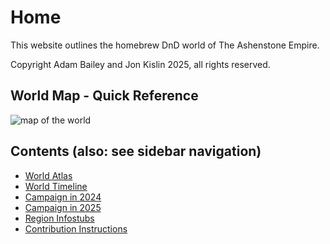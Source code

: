 # Home

This website outlines the homebrew DnD world of The Ashenstone Empire. 

Copyright Adam Bailey and Jon Kislin 2025, all rights reserved.

## World Map - Quick Reference
![map of the world](images/maps/map_of_the_world.png)

## Contents (also: see sidebar navigation)

- [World Atlas](1-0-world_cultures.md)
- [World Timeline](3-World_Timeline.md)
- [Campaign in 2024](2024/Journal-0-0.md)
- [Campaign in 2025](2025/AT-0.md)
- [Region Infostubs](stubs/instructions.md)
- [Contribution Instructions](contribution_instructions.md)
